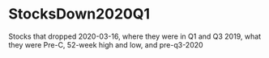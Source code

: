 # StocksDown2020Q1
Stocks that dropped 2020-03-16, where they were in Q1 and Q3 2019, what they were Pre-C, 52-week high and low, and pre-q3-2020

